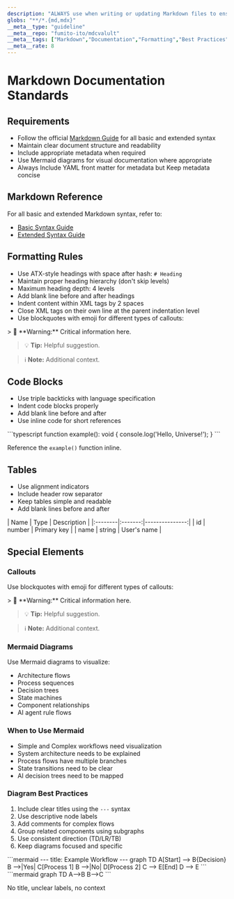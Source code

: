 ```yaml
---
description: "ALWAYS use when writing or updating Markdown files to ensure consistent formatting and readability. This rule enforces standardized Markdown practices across all documentation."
globs: "**/*.{md,mdx}"
__meta__type: "guideline"
__meta__repo: "fumito-ito/mdcvalult"
__meta__tags: ["Markdown","Documentation","Formatting","Best Practices","Readability"]
__meta__rate: 8
---
```

# Markdown Documentation Standards

## Requirements

- Follow the official [Markdown Guide](mdc:https:/www.markdownguide.org) for all basic and extended syntax
- Maintain clear document structure and readability
- Include appropriate metadata when required
- Use Mermaid diagrams for visual documentation where appropriate
- Always Include YAML front matter for metadata but Keep metadata concise

## Markdown Reference

For all basic and extended Markdown syntax, refer to:
- [Basic Syntax Guide](mdc:https:/www.markdownguide.org/basic-syntax)
- [Extended Syntax Guide](mdc:https:/www.markdownguide.org/extended-syntax)

## Formatting Rules

- Use ATX-style headings with space after hash: `# Heading`
- Maintain proper heading hierarchy (don't skip levels)
- Maximum heading depth: 4 levels
- Add blank line before and after headings
- Indent content within XML tags by 2 spaces
- Close XML tags on their own line at the parent indentation level
- Use blockquotes with emoji for different types of callouts:

<example>
  > 🚨 **Warning:** Critical information here.

  > 💡 **Tip:** Helpful suggestion.

  > ℹ️ **Note:** Additional context.
</example>

## Code Blocks

- Use triple backticks with language specification
- Indent code blocks properly
- Add blank line before and after
- Use inline code for short references

<example>
```typescript
function example(): void {
  console.log('Hello, Universe!');
}
```

Reference the `example()` function inline.
</example>

## Tables

- Use alignment indicators
- Include header row separator
- Keep tables simple and readable
- Add blank lines before and after

<example>
| Name    | Type    | Description     |
|:--------|:-------:|---------------:|
| id      | number  | Primary key    |
| name    | string  | User's name    |
</example>

## Special Elements

### Callouts

Use blockquotes with emoji for different types of callouts:

<example>
> 🚨 **Warning:** Critical information here.

> 💡 **Tip:** Helpful suggestion.

> ℹ️ **Note:** Additional context.
</example>

### Mermaid Diagrams

Use Mermaid diagrams to visualize:
- Architecture flows
- Process sequences
- Decision trees
- State machines
- Component relationships
- AI agent rule flows

### When to Use Mermaid

- Simple and Complex workflows need visualization
- System architecture needs to be explained
- Process flows have multiple branches
- State transitions need to be clear
- AI decision trees need to be mapped

### Diagram Best Practices

1. Include clear titles using the `---` syntax
2. Use descriptive node labels
3. Add comments for complex flows
4. Group related components using subgraphs
5. Use consistent direction (TD/LR/TB)
6. Keep diagrams focused and specific

<example>
```mermaid
---
title: Example Workflow
---
graph TD
    A[Start] --> B{Decision}
    B -->|Yes| C[Process 1]
    B -->|No| D[Process 2]
    C --> E[End]
    D --> E
```
</example>

<example type="invalid">
```mermaid
graph TD
A-->B
B-->C
```

No title, unclear labels, no context
</example>